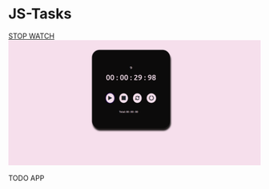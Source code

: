 # JS-Tasks 
[STOP WATCH](https://vinita2000.github.io/STOP-WATCH/)
![STOP WATCH DEMO IMAGE](stopwatch/images/stopwatch.png)

TODO APP
